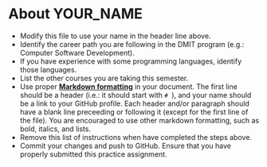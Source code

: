 # About **YOUR_NAME**

- Modify this file to use your name in the header line above.
- Identify the career path you are following in the DMIT program (e.g.: Computer Software Development).
- If you have experience with some programming languages, identify those languages.
- List the other courses you are taking this semester.
- Use proper [**Markdown formatting**](https://commonmark.org/help/) in your document. The first line should be a header (i.e.: it should start with `# `), and your name should be a link to your GitHub profile. Each header and/or paragraph should have a blank line preceeding or following it (except for the first line of the file). You are encouraged to use other markdown formatting, such as bold, italics, and lists.
- Remove this list of instructions when have completed the steps above.
- Commit your changes and push to GitHub. Ensure that you have properly submitted this practice assignment.
